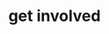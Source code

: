---
layout: page
title: get involved
nav: true
nav_order: 5
dropdown: true
children: 
    - title: join the lab
      permalink: /join/
    - title: divider
    - title: participate
      permalink: /participate/
---